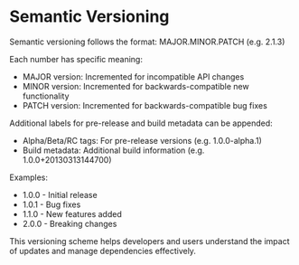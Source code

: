 # Semantic Versioning

Semantic versioning follows the format: MAJOR.MINOR.PATCH (e.g. 2.1.3)

Each number has specific meaning:

- MAJOR version: Incremented for incompatible API changes
- MINOR version: Incremented for backwards-compatible new functionality
- PATCH version: Incremented for backwards-compatible bug fixes

Additional labels for pre-release and build metadata can be appended:

- Alpha/Beta/RC tags: For pre-release versions (e.g. 1.0.0-alpha.1)
- Build metadata: Additional build information (e.g. 1.0.0+20130313144700)

Examples:
- 1.0.0 - Initial release
- 1.0.1 - Bug fixes
- 1.1.0 - New features added
- 2.0.0 - Breaking changes

This versioning scheme helps developers and users understand the impact of updates and manage dependencies effectively.
